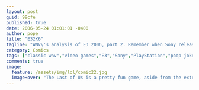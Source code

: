 ```yaml
---
layout: post
guid: 99cfe
published: true
date: 2006-05-24 01:01:01 -0400
author: pope
title: "E32K6"
tagline: "WNV\'s analysis of E3 2006, part 2. Remember when Sony released a giant, overpowered, weird looking, new console? Yeah me neither."
category: Comics
tags: ["classic wnv","video games","E3","Sony","PlayStation","poop jokes"]
comments: true 
image:
  feature: /assets/img/lol/comic22.jpg
  imageHover: "The Last of Us is a pretty fun game, aside from the extremely mushy, chunky, smelly controller. Although the corn makes for a very interesting weapon switching scheme."
---
```


